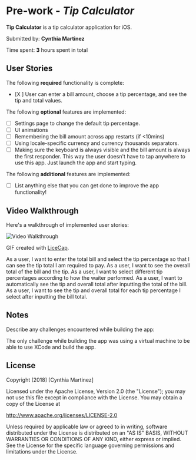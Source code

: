 # Pre-work - *Tip Calculator*

**Tip Calculator** is a tip calculator application for iOS.

Submitted by: **Cynthia Martinez**

Time spent: **3** hours spent in total

## User Stories

The following **required** functionality is complete:

* [X ] User can enter a bill amount, choose a tip percentage, and see the tip and total values.

The following **optional** features are implemented:
* [ ] Settings page to change the default tip percentage.
* [ ] UI animations
* [ ] Remembering the bill amount across app restarts (if <10mins)
* [ ] Using locale-specific currency and currency thousands separators.
* [ ] Making sure the keyboard is always visible and the bill amount is always the first responder. This way the user doesn't have to tap anywhere to use this app. Just launch the app and start typing.

The following **additional** features are implemented:

- [ ] List anything else that you can get done to improve the app functionality!

## Video Walkthrough

Here's a walkthrough of implemented user stories:

<img src='http://i.imgur.com/link/to/your/gif/file.gif' title='Video Walkthrough' width='' alt='Video Walkthrough' />

GIF created with [LiceCap](http://www.cockos.com/licecap/).

As a user, I want to enter the total bill and select the tip percentage so that I can see the tip total I am required to pay.
As a user, I want to see the overall total of the bill and the tip.
As a user, I want to select different tip percentages according to how the waiter performed.
As a user, I want to automatically see the tip and overall total after inputting the total of the bill.
As a user, I want to see the tip and overall total for each tip percentage I select after inputting the bill total.


## Notes

Describe any challenges encountered while building the app:

The only challenge while building the app was using a virtual machine to be able to use XCode and build the app.

## License

Copyright [2018] [Cynthia Martinez]

Licensed under the Apache License, Version 2.0 (the "License");
you may not use this file except in compliance with the License.
You may obtain a copy of the License at

http://www.apache.org/licenses/LICENSE-2.0

Unless required by applicable law or agreed to in writing, software
distributed under the License is distributed on an "AS IS" BASIS,
WITHOUT WARRANTIES OR CONDITIONS OF ANY KIND, either express or implied.
See the License for the specific language governing permissions and
limitations under the License.
